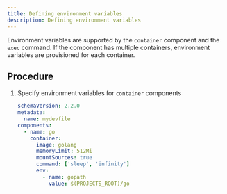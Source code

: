 ```yaml
---
title: Defining environment variables
description: Defining environment variables
---
```


Environment variables are supported by the `container` component and the
`exec` command. If the component has multiple containers, environment
variables are provisioned for each container.

## Procedure

1. Specify environment variables for `container` components

    ```yaml {% title="Specifying environment variables for a container component" filename="devfile.yaml" %}
    schemaVersion: 2.2.0
    metadata:
      name: mydevfile
    components:
      - name: go
        container:
          image: golang
          memoryLimit: 512Mi
          mountSources: true
          command: ['sleep', 'infinity']
          env:
            - name: gopath
              value: $(PROJECTS_ROOT)/go
    ```
